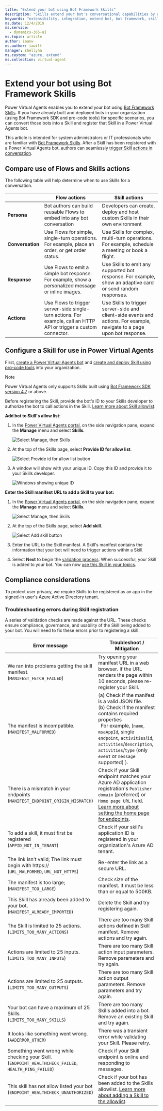 ```yaml
---
title: "Extend your bot using Bot Framework Skills"
description: "Skills extend your bot's conversational capabilities by automating a series of actions within a topic. Skills enable the bot to book an appointment, send a confirmation email, manage tasks, and more."
keywords: "extensibility, integration, extend bot, bot framework, skills, custom capabilities"
ms.date: 12/4/2019
ms.service:
  - dynamics-365-ai
ms.topic: article
author: iaanw
ms.author: iawilt
manager: shellyha
ms.custom: "azure, extend"
ms.collection: virtual-agent
---
```


# Extend your bot using Bot Framework Skills

Power Virtual Agents enables you to extend your bot using [Bot Framework Skills](/azure/bot-service/skills-conceptual?view=azure-bot-service-4.0). If you have already built and deployed bots in your organization (using Bot Framework SDK and pro-code tools) for specific scenarios, you can convert those bots into a Skill and register that Skill in a Power Virtual Agents bot.

This article is intended for system administrators or IT professionals who are familiar with [Bot Framework Skills](/azure/bot-service/skills-conceptual?view=azure-bot-service-4.0). After a Skill has been registered with a Power Virtual Agents bot, authors can seamlessly [trigger Skill actions in conversation](advanced-use-skills.md).

## Compare use of Flows and Skills actions
The following table will help determine when to use Skills for a conversation.

|    | **Flow actions** | **Skill actions** |
| -- | -- | -- |
| **Persona** | Bot authors can build reusable Flows to embed into any bot conversation | Developers can create, deploy and host custom Skills in their own environment |
| **Conversation** | Use Flows for simple, single-turn operations. For example, place an order, or get order status. | Use Skills for complex, multi-turn operations. For example, schedule a meeting or book a flight. |
| **Response** | Use Flows to emit a simple bot response. For example, show a personalized message or inline images. | Use Skills to emit any supported bot response. For example, show an adaptive card or send random responses. |
| **Actions** | Use Flows to trigger server-side single-turn actions. For example, call an HTTP API or trigger a custom connector. | Use Skills to trigger server-side and client-side events and actions. For example, navigate to a page upon bot response. |


## Configure a Skill for use in Power Virtual Agents
First, [create a Power Virtual Agents bot](authoring-first-bot.md) and [create and deploy Skill using pro-code tools](https://go.microsoft.com/fwlink/?linkid=2110533) into your organization.

>[!NOTE]
>Power Virtual Agents only supports Skills built using [Bot Framework SDK version 4.7](/azure/bot-service/skills-conceptual?view=azure-bot-service-4.0) or above.

Before registering the Skill, provide the bot's ID to your Skills developer to authorize the bot to call actions in the Skill. [Learn more about Skill allowlist](https://go.microsoft.com/fwlink/?linkid=2123148).

**Add bot to Skill's allow list:**

1. In the [Power Virtual Agents portal](https://powerva.microsoft.com), on the side navigation pane, expand the **Manage** menu and select **Skills**.

   ![Select Manage, then Skills](media/skills-menu.png)

1. At the top of the Skills page, select **Provide ID for allow list**.
 
   ![Select Provide id for allow list button](media/skills-provide-id.png)

1. A window will show with your unique ID. Copy this ID and provide it to your Skills developer.

   ![Windows showing unique ID](media/skills-provide-id-modal.png)


**Enter the Skill manifest URL to add a Skill to your bot:**

1. In the [Power Virtual Agents portal](https://powerva.microsoft.com), on the side navigation pane, expand the **Manage** menu and select **Skills**.

   ![Select Manage, then Skills](media/skills-menu.png)

1. At the top of the Skills page, select **Add skill**.
 
   ![Select Add skill button](media/skills-provide-id.png)

1. Enter the URL to the Skill manifest. A Skill's manifest contains the information that your bot will need to trigger actions within a Skill.

1. Select **Next** to begin the [validation process](#troubleshooting-errors-during-skill-registration). When successful, your Skill is added to your bot. You can now [use this Skill in your topics](advanced-use-skills.md). 

## Compliance considerations
To protect user privacy, we require Skills to be registered as an app in the signed-in user's Azure Active Directory tenant.

### Troubleshooting errors during Skill registration

A series of validation checks are made against the URL. These checks ensure compliance, governance, and usability of the Skill being added to your bot. You will need to fix these errors prior to registering a skill.

Error message | Troubleshoot / Mitigation
---|---
We ran into problems getting the skill manifest.<br/>(`MANIFEST_FETCH_FAILED`)| Try opening your manifest URL in a web browser. If the URL renders the page within 10 seconds, please re-register your Skill.
The manifest is incompatible. <br/>(`MANIFEST_MALFORMED`) | (a) Check if the manifest is a valid JSON file.<br/>(b) Check if the manifest contains required properties <br/>&nbsp;&nbsp;For example, (`name`, `msaAppId`, single `endpoint`, `activities`/`id`, `activities`/`description`, `activities`/`type` (only `event` or `message` supported) ).
There is a mismatch in your endpoints <br/>(`MANIFEST_ENDPOINT_ORIGIN_MISMATCH`) | Check if your Skill endpoint matches your Azure AD application registration's `Publisher domain` (preferred) or `Home page URL` field. [Learn more about setting the home page for endpoints](https://go.microsoft.com/fwlink/?linkid=2123145).
To add a skill, it must first be registered <br/>(`APPID_NOT_IN_TENANT`) | Check if your skill's application ID is registered in your organization's Azure AD tenant. |
The link isn't valid; The link must begin with https:// <br/>(`URL_MALFORMED`, `URL_NOT_HTTPS`) | Re-enter the link as a secure URL. |
The manifest is too large; <br/>(`MANIFEST_TOO_LARGE`)| Check size of the manifest. It must be less than or equal to 500KB. |
This Skill has already been added to your bot. <br/>(`MANIFEST_ALREADY_IMPORTED`)| Delete the Skill and try registering again. |
The Skill is limited to 25 actions. <br/>(`LIMITS_TOO_MANY_ACTIONS`)|There are too many Skill actions defined in Skill manifest. Remove actions and try again. |
Actions are limited to 25 inputs. <br/>(`LIMITS_TOO_MANY_INPUTS`)|There are too many Skill action input parameters. Remove parameters and try again. |
Actions are limited to 25 outputs. <br/>(`LIMITS_TOO_MANY_OUTPUTS`)|There are too many Skill action output parameters. Remove parameters and try again. |
Your bot can have a maximum of 25 Skills. <br/>(`LIMITS_TOO_MANY_SKILLS`)| There are too many Skills added into a bot. Remove an existing Skill and try again. |
It looks like something went wrong.<br/>(`AADERROR_OTHER`)|There was a transient error while validating your Skill. Please retry.|
Something went wrong while checking your Skill. <br/>(`ENDPOINT_HEALTHCHECK_FAILED`, `HEALTH_PING_FAILED`) | Check if your Skill endpoint is online and responding to messages.|
This skill has not allow listed your bot <br/>(`ENDPOINT_HEALTHCHECK_UNAUTHORIZED`) | Check if your bot has been added to the Skills allowlist. [Learn more about adding a Skill to the allowlist](https://go.microsoft.com/fwlink/?linkid=2123431). |

